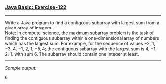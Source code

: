 ### [Java Basic: Exercise-122](https://www.w3resource.com/java-exercises/basic/java-basic-exercise-122.php)

***
<p>Write a Java program to find a contiguous subarray with largest sum from a given array of integers.<br>
Note: In computer science, the maximum subarray problem is the task of finding the contiguous subarray within a one-dimensional array of numbers which has the largest sum. For example, for the sequence of values −2, 1, −3, 4, −1, 2, 1, −5, 4; the contiguous subarray with the largest sum is 4, −1, 2, 1, with sum 6.
The subarray should contain one integer at least.

***
_Sample output:_
<pre class="output">6 
</pre>